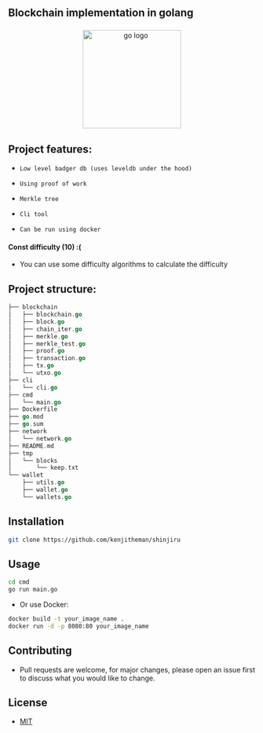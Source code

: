 ## Blockchain implementation in golang

###

<div align="center">
  <img src="https://cdn.jsdelivr.net/gh/devicons/devicon/icons/go/go-original.svg" height="200" alt="go logo"  />
</div>

###

## Project features:

- `Low level badger db (uses leveldb under the hood)`

- `Using proof of work`

- `Merkle tree`

- `Cli tool`

- `Can be run using docker`

#### Const difficulty (10) :(

- You can use some difficulty algorithms to calculate the difficulty

## Project structure:

```go
├── blockchain
│   ├── blockchain.go
│   ├── block.go
│   ├── chain_iter.go
│   ├── merkle.go
│   ├── merkle_test.go
│   ├── proof.go
│   ├── transaction.go
│   ├── tx.go
│   └── utxo.go
├── cli
│   └── cli.go
├── cmd
│   └── main.go
├── Dockerfile
├── go.mod
├── go.sum
├── network
│   └── network.go
├── README.md
├── tmp
│   └── blocks
│       └── keep.txt
└── wallet
    ├── utils.go
    ├── wallet.go
    └── wallets.go
```

## Installation

```sh
git clone https://github.com/kenjitheman/shinjiru
```

## Usage

```sh
cd cmd
go run main.go
```

- Or use Docker:

```sh
docker build -t your_image_name .
docker run -d -p 8080:80 your_image_name
```

## Contributing

- Pull requests are welcome, for major changes, please open an issue first to
  discuss what you would like to change.

## License

- [MIT](https://choosealicense.com/licenses/mit/)
